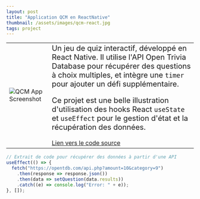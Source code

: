 ```yaml
---
layout: post
title: "Application QCM en ReactNative"
thumbnail: /assets/images/qcm-react.jpg
tags: project
---
```


<!-- <div style="display: flex;">
  <a href="https://github.com/disanv03/qcm_reactNative">
    <img src="{{site.baseurl}}/assets/images/qcm-react.jpg" alt="QCM App Screenshot" style="width: 200px; height: auto;">
  </a>
  <div style="margin-left: 10px;">
  
    Un jeu de quiz interactif, développé en React Native. Il utilise l'API Open Trivia Database pour récupérer des questions à choix multiples, et intègre un `timer` pour ajouter un défi supplémentaire.

    Ce projet est une belle illustration d'utilisation des hooks React `useState` et `useEffect` pour le gestion d'état et la récupération des données.

    [Lien vers le code source](https://github.com/disanv03/qcm_reactNative)
    
  </div>
</div> -->


| | |
|---|---|
| ![QCM App Screenshot]({{site.baseurl}}/assets/images/qcm-react.jpg) | <span style="font-size: 20px;">Un jeu de quiz interactif, développé en React Native. Il utilise l'API Open Trivia Database pour récupérer des questions à choix multiples, et intègre une `timer` pour ajouter un défi supplémentaire.</span> <br><br> <span style="font-size: 20px;">Ce projet est une belle illustration d'utilisation des hooks React `useState` et `useEffect` pour le gestion d'état et la récupération des données.</span> <br><br> [Lien vers le code source](https://github.com/disanv03/qcm_reactNative) |


```javascript
// Extrait de code pour récupérer des données à partir d'une API
useEffect(() => {
  fetch("https://opentdb.com/api.php?amount=10&category=9")
    .then(response => response.json())
    .then(data => setQuestion(data.results))
    .catch((e) => console.log("Error: " + e));
}, []);
```
